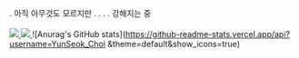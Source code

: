 . 아직 아무것도 모르지만 
. 
.
.
. 강해지는 중
<br>
<br>
<a href="-blank" target="_blank">
  <img src="https://img.shields.io/badge/Java-007396?style=flat-square&logo=Java&logoColor=white"/>
</a>
<a href="https://developer.android.com" target="_blank">
  <img src="https://img.shields.io/badge/Android-3DDC84?style=flat-square&logo=Android&logoColor=white"/>
</a>
![Anurag's GitHub stats](https://github-readme-stats.vercel.app/api?username=YunSeok_Choi &theme=default&show_icons=true)
